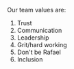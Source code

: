 Our team values are:
1. Trust
2. Communication
3. Leadership
4. Grit/hard working
5. Don't be Rafael
6. Inclusion